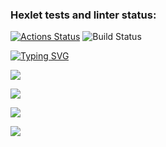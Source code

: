 ### Hexlet tests and linter status:
[![Actions Status](https://github.com/AleksandrZhuravlevv/python-project-50/workflows/hexlet-check/badge.svg)](https://github.com/AleksandrZhuravlevv/python-project-50/actions)
![Build Status](https://github.com/AleksandrZhuravlevv/python-project-50/actions/workflows/project-check.yml/badge.svg?branch=main)

<a href="https://git.io/typing-svg"><img src="https://readme-typing-svg.demolab.com?font=Fira+Code&pause=1000&color=F75C00&background=FFF2E700&width=435&lines=Hello%2C+I'm+Aleksandr;And+this+is+my+second+project" alt="Typing SVG" /></a>

<a href="https://asciinema.org/a/J5cwK0YzH31a6OQqstrsCOB8x" target="_blank"><img src="https://asciinema.org/a/J5cwK0YzH31a6OQqstrsCOB8x.svg" /></a>

<a href="https://asciinema.org/a/TFc11utzkT5tJEvgRRR2pdbuY" target="_blank"><img src="https://asciinema.org/a/TFc11utzkT5tJEvgRRR2pdbuY.svg" /></a>

<a href="https://asciinema.org/a/BEvN0tt2tv5rN5q0psCB4BVGG" target="_blank"><img src="https://asciinema.org/a/BEvN0tt2tv5rN5q0psCB4BVGG.svg" /></a>

<a href="https://asciinema.org/a/ykwL5BbQEvvSgwh8cP05mEjbl" target="_blank"><img src="https://asciinema.org/a/ykwL5BbQEvvSgwh8cP05mEjbl.svg" /></a>
